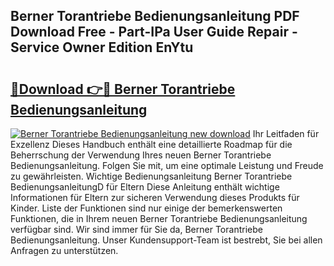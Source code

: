 ## Berner Torantriebe Bedienungsanleitung PDF Download Free - Part-IPa User Guide Repair - Service Owner Edition EnYtu

# <h2><a href="http://df0yyqw.blite.top/?on=Berner+Torantriebe+Bedienungsanleitung">🔗Download 👉🔴 Berner Torantriebe Bedienungsanleitung</a></h2>

[![Berner Torantriebe Bedienungsanleitung new download](https://i.imgur.com/lujVjoI.png)](http://df0yyqw.blite.top/?on=Berner+Torantriebe+Bedienungsanleitung)
Ihr Leitfaden für Exzellenz Dieses Handbuch enthält eine detaillierte Roadmap für die Beherrschung der Verwendung Ihres neuen Berner Torantriebe Bedienungsanleitung. Folgen Sie mit, um eine optimale Leistung und Freude zu gewährleisten. Wichtige Bedienungsanleitung Berner Torantriebe BedienungsanleitungD für Eltern Diese Anleitung enthält wichtige Informationen für Eltern zur sicheren Verwendung dieses Produkts für Kinder. Liste der Funktionen sind nur einige der bemerkenswerten Funktionen, die in Ihrem neuen Berner Torantriebe Bedienungsanleitung verfügbar sind. Wir sind immer für Sie da, Berner Torantriebe Bedienungsanleitung. Unser Kundensupport-Team ist bestrebt, Sie bei allen Anfragen zu unterstützen.
